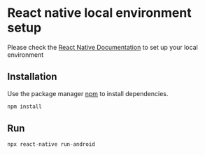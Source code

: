 # React native local environment setup

Please check the [React Native Documentation](https://reactnative.dev/docs/environment-setup) to set up your local environment

## Installation

Use the package manager [npm](https://pip.pypa.io/en/stable/) to install dependencies.

```bash
npm install
```

## Run

```python
npx react-native run-android
```

